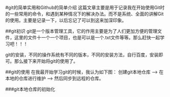 #git的简单实用和Github的简单介绍
这篇文章主要是用于记录我在开始使用Git时的一些常用的命令，和遇到某种情况下的解决办法。而不是系统、全面的讲解Git的使用。主要是记录一下，以后忘记了可以到这来加深印象。

##git初识
git是一个版本管理工具，它的作用主要是为了人们更加方便的管理文件，这里的文件十一个一个项目，也是可以是一个.txt文件等等。那么赶快一起学习吧！！！

git的安装，不同的操作系统有不同的版本，不同的安装方法，自行百度，安装即可。那么接下来开始将git的使用了。

##git的使用
在我最开始学习git的时候，我认为如下图：
创建git本地仓库 --> 在本地的仓库进行维护 --> 然后同步到远程的仓库。

###git本地仓库的初始化

